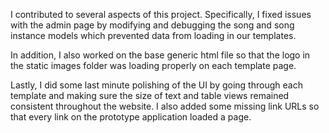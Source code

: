 I contributed to several aspects of this project. Specifically, I fixed issues with the admin page by modifying and debugging the song and song instance models which prevented data from loading in our templates.

In addition, I also worked on the base generic html file so that the logo in the static images folder was loading properly on each template page.

Lastly, I did some last minute polishing of the UI by going through each template and making sure the size of text and table views remained consistent throughout the website. I also added some missing link URLs so that every link on the prototype application loaded a page.